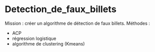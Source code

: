 # Detection_de_faux_billets
Mission : créer un algorithme de détection de faux billets. 
Méthodes :
- ACP
- régression logistique
- algorithme de clustering (Kmeans)
